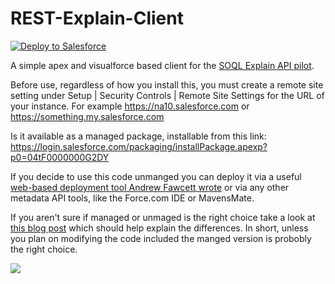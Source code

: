 REST-Explain-Client
===================

<a href="https://githubsfdeploy.herokuapp.com?owner=capeterson&repo=REST-Explain-Client">
  <img alt="Deploy to Salesforce"
       src="https://raw.githubusercontent.com/afawcett/githubsfdeploy/master/src/main/webapp/resources/img/deploy.png">
</a>

A simple apex and visualforce based client for the [SOQL Explain API pilot](http://www.salesforce.com/us/developer/docs/api_rest/Content/dome_query_explain.htm).

Before use, regardless of how you install this, you must create a remote site setting under Setup | Security Controls | Remote Site Settings for the URL of your instance. For example https://na10.salesforce.com or https://something.my.salesforce.com

Is it available as a managed package, installable from this link: https://login.salesforce.com/packaging/installPackage.apexp?p0=04tF0000000G2DY

If you decide to use this code unmanged you can deploy it via a useful [web-based deployment tool Andrew Fawcett wrote](https://github.com/afawcett/githubsfdeploy) or via any other metadata API tools, like the Force.com IDE or MavensMate.

If you aren't sure if managed or unmaged is the right choice take a look at [this blog post](http://www.ca-peterson.com/2011/09/picking-right-package.html) which should help explain the differences. In short, unless you plan on modifying the code included the manged version is probobly the right choice.

![](http://github.com/capeterson/REST-Explain-Client/raw/master/sample/case-demo.png)
